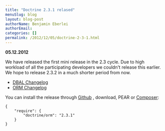```yaml
---
title: "Doctrine 2.3.1 relased"
menuSlug: blog
layout: blog-post
authorName: Benjamin Eberlei
authorEmail:
categories: []
permalink: /2012/12/05/doctrine-2-3-1.html
---
```

**05.12.2012**

We have released the first mini release in the 2.3 cycle. Due to high
workload of all the participating developers we couldn't release this
earlier. We hope to release 2.3.2 in a much shorter period from now.

-   [DBAL
    Changelog](http://doctrine-project.org/jira/browse/DBAL/fixforversion/10325)
-   [ORM
    Changelog](http://doctrine-project.org/jira/browse/DDC/fixforversion/10323)

You can install the release through
[Github](https://github.com/doctrine/doctrine2) , download, PEAR or
[Composer](http://www.packagist.org):

    {
        "require": {
            "doctrine/orm": "2.3.1"
        }
    }
